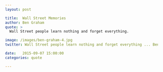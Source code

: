 ```yaml
---
layout: post

title:  Wall Street Memories
author: Ben Graham
quote: >
  Wall Street people learn nothing and forget everything.

image: /images/ben-graham-4.jpg
twitter: Wall Street people learn nothing and forget everything ... Ben Graham http://quotes.stockflare.com/

date:   2015-09-07 15:00:00
categories: quote

---
```


